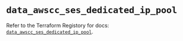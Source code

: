 # `data_awscc_ses_dedicated_ip_pool`

Refer to the Terraform Registory for docs: [`data_awscc_ses_dedicated_ip_pool`](https://registry.terraform.io/providers/hashicorp/awscc/0.70.0/docs/data-sources/ses_dedicated_ip_pool).

